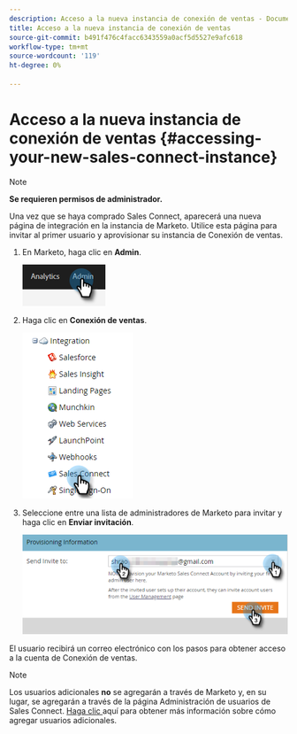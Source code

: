 ```yaml
---
description: Acceso a la nueva instancia de conexión de ventas - Documentos de Marketo - Documentación del producto
title: Acceso a la nueva instancia de conexión de ventas
source-git-commit: b491f476c4facc6343559a0acf5d5527e9afc618
workflow-type: tm+mt
source-wordcount: '119'
ht-degree: 0%

---
```


# Acceso a la nueva instancia de conexión de ventas {#accessing-your-new-sales-connect-instance}

>[!NOTE]
>
>**Se requieren permisos de administrador.**

Una vez que se haya comprado Sales Connect, aparecerá una nueva página de integración en la instancia de Marketo. Utilice esta página para invitar al primer usuario y aprovisionar su instancia de Conexión de ventas.

1. En Marketo, haga clic en **Admin**.

   ![](assets/accessing-your-new-sales-connect-instance-1.png)

1. Haga clic en **Conexión de ventas**.

   ![](assets/accessing-your-new-sales-connect-instance-2.png)

1. Seleccione entre una lista de administradores de Marketo para invitar y haga clic en **Enviar invitación**.

   ![](assets/accessing-your-new-sales-connect-instance-3.png)

El usuario recibirá un correo electrónico con los pasos para obtener acceso a la cuenta de Conexión de ventas.

>[!NOTE]
>
>Los usuarios adicionales **no** se agregarán a través de Marketo y, en su lugar, se agregarán a través de la página Administración de usuarios de Sales Connect. [Haga clic ](/help/marketo/product-docs/marketo-sales-connect/admin/invite-users.md) aquí para obtener más información sobre cómo agregar usuarios adicionales.
